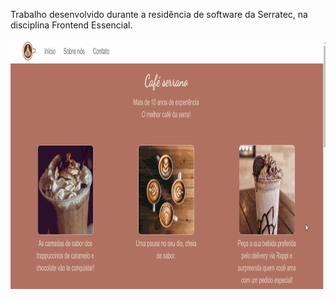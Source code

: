 Trabalho desenvolvido durante a residência de software da Serratec, na disciplina Frontend Essencial.

<img src="https://github.com/yasmindesouza/trabalho-frontend/blob/main/trabalho-frontend.gif" height="400" />
